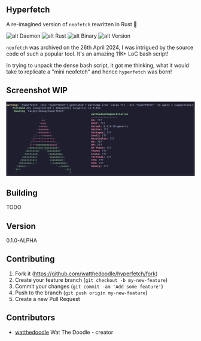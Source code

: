 ## Hyperfetch

A re-imagined version of `neofetch` rewritten in Rust 🦀

![alt Daemon](https://img.shields.io/badge/LICENSE_-MIT-blue.svg)
![alt Rust](https://img.shields.io/badge/Language-Rust-orange.svg)
![alt Binary](https://img.shields.io/badge/Architecture-binary-green.svg)
![alt Version](https://img.shields.io/badge/version-0.1.0_ALPHA-blue.svg)

`neofetch` was archived on the 26th April 2024, I was intrigued by the source code of such a popular tool. It's an amazing 11K+ LoC bash script!

In trying to unpack the dense bash script, it got me thinking, what it would take to replicate a "mini neofetch" and hence `hyperfetch` was born!

## Screenshot WIP

![screenshot wip](hyperfetch.png)

## Building

TODO

## Version

0.1.0-ALPHA

## Contributing

1. Fork it (<https://github.com/watthedoodle/hyperfetch/fork>)
2. Create your feature branch (`git checkout -b my-new-feature`)
3. Commit your changes (`git commit -am 'Add some feature'`)
4. Push to the branch (`git push origin my-new-feature`)
5. Create a new Pull Request

## Contributors

- [watthedoodle](https://github.com/waththedoodle) Wat The Doodle - creator
